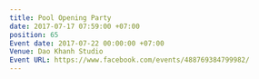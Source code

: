 ```yaml
---
title: Pool Opening Party
date: 2017-07-17 07:59:00 +07:00
position: 65
Event date: 2017-07-22 00:00:00 +07:00
Venue: Dao Khanh Studio
Event URL: https://www.facebook.com/events/488769384799982/
---
```


